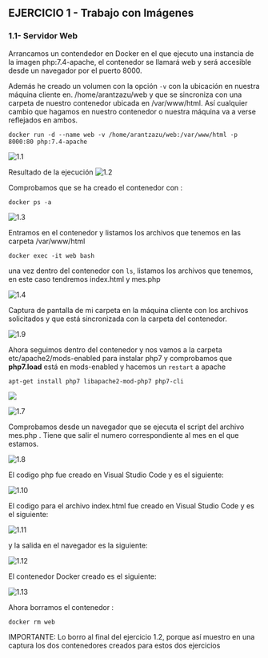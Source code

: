## EJERCICIO 1 - Trabajo con Imágenes

### 1.1- Servidor Web

Arrancamos un contendedor en Docker en el que ejecuto una instancia de la imagen php:7.4-apache, el contenedor se llamará web y será accesible desde un navegador por el puerto 8000.

Además he creado un volumen  con la opción `-v` con la ubicación en nuestra máquina cliente en. /home/arantzazu/web y que se sincroniza con una carpeta de nuestro contenedor ubicada en /var/www/html. Así cualquier cambio que hagamos en nuestro contenedor o nuestra máquina va a verse reflejados en ambos.

```
docker run -d --name web -v /home/arantzazu/web:/var/www/html -p 8000:80 php:7.4-apache
```

![1.1](C:\Users\lasui\Documents\tareaDocker\CAPTURAS\1.1.png)

Resultado de la ejecución ![1.2](C:\Users\lasui\Documents\tareaDocker\CAPTURAS\1.2.png)

Comprobamos que se ha creado el contenedor con :

```
docker ps -a
```

![1.3](C:\Users\lasui\Documents\tareaDocker\CAPTURAS\1.3.png)

Entramos en el contenedor y listamos los archivos que tenemos en las carpeta /var/www/html

```
docker exec -it web bash
```

una vez dentro del contenedor con `ls`, listamos los archivos que tenemos, en este caso tendremos index.html y mes.php

![1.4](C:\Users\lasui\Documents\tareaDocker\CAPTURAS\1.4.png)

Captura de pantalla de mi carpeta en la máquina cliente con los archivos solicitados y que está sincronizada con la carpeta del contenedor.

![1.9](C:\Users\lasui\Documents\tareaDocker\CAPTURAS\1.9.png)

Ahora seguimos dentro del contenedor y nos vamos a la carpeta etc/apache2/mods-enabled  para instalar php7 y comprobamos que **php7.load** está en mods-enabled y hacemos un `restart` a apache

```
apt-get install php7 libapache2-mod-php7 php7-cli
```

![](C:\Users\lasui\Documents\tareaDocker\CAPTURAS\1.6.png)

![1.7](C:\Users\lasui\Documents\tareaDocker\CAPTURAS\1.7.png)

Comprobamos desde un navegador que se ejecuta el script del archivo mes.php . Tiene que salir el numero correspondiente al mes en el que estamos.

![1.8](C:\Users\lasui\Documents\tareaDocker\CAPTURAS\1.8.png)

El codigo php fue creado en Visual Studio Code y es el siguiente:

![1.10](C:\Users\lasui\Documents\tareaDocker\CAPTURAS\1.10.png)

El codigo para el archivo index.html fue creado en Visual Studio Code y es el siguiente:

![1.11](C:\Users\lasui\Documents\tareaDocker\CAPTURAS\1.11.png)

y la salida en el navegador es la siguiente:

![1.12](C:\Users\lasui\Documents\tareaDocker\CAPTURAS\1.12.png)

El contenedor Docker creado es el siguiente:

![1.13](C:\Users\lasui\Documents\tareaDocker\CAPTURAS\1.13.png)

Ahora borramos el contenedor :

```
docker rm web
```

IMPORTANTE: Lo borro al final del ejercicio 1.2, porque así muestro en una captura los dos contenedores creados para estos dos ejercicios



